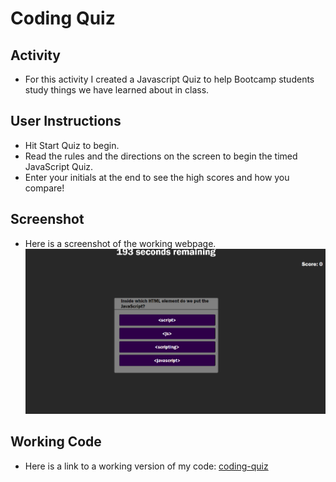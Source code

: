 # Coding Quiz

## Activity

- For this activity I created a Javascript Quiz to help Bootcamp students study things we have learned about in class.

## User Instructions

- Hit Start Quiz to begin.
- Read the rules and the directions on the screen to begin the timed JavaScript Quiz.
- Enter your initials at the end to see the high scores and how you compare!

## Screenshot

- Here is a screenshot of the working webpage.
![homework](./assets/homework-screenshot.png)

## Working Code

- Here is a link to a working version of my code:
[coding-quiz](https://laurbaur024.github.io/coding-quiz/)